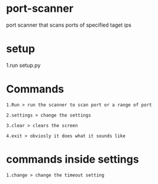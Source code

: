 # port-scanner
 port scanner that scans ports of specified taget ips

# setup 
   1.run setup.py

# Commands
    1.Run > run the scanner to scan port or a range of port

    2.settings > change the settings
     
    3.clear > clears the screen

    4.exit > obviosly it does what it sounds like
 # commands inside settings 
 
    1.change > change the timeout setting
